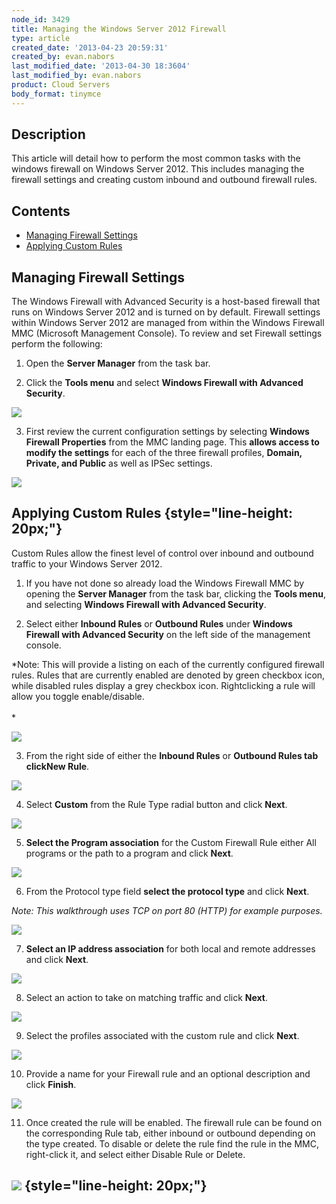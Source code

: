 ```yaml
---
node_id: 3429
title: Managing the Windows Server 2012 Firewall
type: article
created_date: '2013-04-23 20:59:31'
created_by: evan.nabors
last_modified_date: '2013-04-30 18:3604'
last_modified_by: evan.nabors
product: Cloud Servers
body_format: tinymce
---
```


 Description
------------

This article will detail how to perform the most common tasks with the
windows firewall on Windows Server 2012. This includes managing the
firewall settings and creating custom inbound and outbound firewall
rules.

Contents
--------

-   [Managing Firewall Settings](#manage)
-   [Applying Custom Rules](#custom)

Managing Firewall Settings
--------------------------

The Windows Firewall with Advanced Security is a host-based firewall
that runs on Windows Server 2012 and is turned on by default. Firewall
settings within Windows Server 2012 are managed from within the Windows
Firewall MMC (Microsoft Management Console). To review and set Firewall
settings perform the following:

1. Open the **Server Manager** from the task bar.

2. Click the **Tools menu** and select **Windows Firewall with Advanced
Security**.

![](/knowledge_center/sites/default/files/field/image/firewall.png)

3. First review the current configuration settings by selecting
**Windows Firewall Properties** from the MMC landing page. This **allows
access to modify the settings** for each of the three firewall profiles,
**Domain, Private, and Public** as well as IPSec settings.

![](/knowledge_center/sites/default/files/field/image/firewall_properties.png)

Applying Custom Rules {style="line-height: 20px;"}
---------------------

Custom Rules allow the finest level of control over inbound and outbound
traffic to your Windows Server 2012.

1. If you have not done so already load the Windows Firewall MMC by
opening the **Server Manager** from the task bar, clicking the **Tools
menu**, and selecting **Windows Firewall with Advanced Security**.

2. Select either **Inbound Rules** or **Outbound Rules** under
**Windows Firewall with Advanced Security** on the left side of the
management console. 

*Note: This will provide a listing on each of the currently configured
firewall rules. Rules that are currently enabled are denoted by green
checkbox icon, while disabled rules display a grey checkbox icon.
Rightclicking a rule will allow you toggle enable/disable.<br>
<br>
*

*![](/knowledge_center/sites/default/files/field/image/enable_disable.png)*

3. From the right side of either the **Inbound Rules** or **Outbound
Rules **tab click**New Rule**.

![](/knowledge_center/sites/default/files/field/image/new_rule.png)

4. Select **Custom** from the Rule Type radial button and click
**Next**.

![](/knowledge_center/sites/default/files/field/image/rule_type.png)

5. **Select the Program association** for the Custom Firewall Rule
either All programs or the path to a program and click **Next**.

![](/knowledge_center/sites/default/files/field/image/rule_program.png)

6. From the Protocol type field **select the protocol type** and click
**Next**.

*Note: This walkthrough uses TCP on port 80 (HTTP) for example
purposes.*

![](/knowledge_center/sites/default/files/field/image/rule_protocol.png)

7. **Select an IP address association** for both local and remote
addresses and click **Next**.

![](/knowledge_center/sites/default/files/field/image/rule_scope.png)

8. Select an action to take on matching traffic and click **Next**.

![](/knowledge_center/sites/default/files/field/image/rule_action.png)

9. Select the profiles associated with the custom rule and click
**Next**.

![](/knowledge_center/sites/default/files/field/image/rule_profile.png)

10. Provide a name for your Firewall rule and an optional description
and click **Finish**.

![](/knowledge_center/sites/default/files/field/image/rule_name.png)

11. Once created the rule will be enabled. The firewall rule can be
found on the corresponding Rule tab, either inbound or outbound
depending on the type created. To disable or delete the rule find the
rule in the MMC, right-click it, and select either Disable Rule or
Delete.

![](/knowledge_center/sites/default/files/field/image/custom_disable.png) {style="line-height: 20px;"}
-------------------------------------------------------------------------

